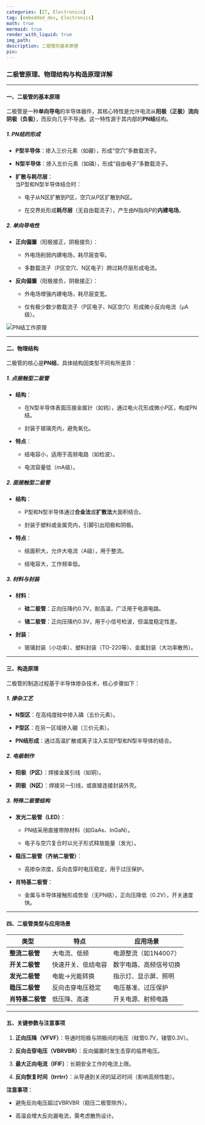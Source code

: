 ```yaml
---
categories: [IT, Electronics]
tag: [embedded_dev, Electronics]
math: true
mermaid: true
render_with_liquid: true
img_path: 
description: 二极管的基本原理
pin: 
---
```



### **二极管原理、物理结构与构造原理详解**

***

#### **一、二极管的基本原理**

二极管是一种**单向导电**的半导体器件，其核心特性是允许电流从**阳极（正极）流向阴极（负极）**，而反向几乎不导通。这一特性源于其内部的**PN结**结构。

##### **1\. PN结的形成**

*   **P型半导体**：掺入三价元素（如硼），形成“空穴”多数载流子。
    
*   **N型半导体**：掺入五价元素（如磷），形成“自由电子”多数载流子。
    
*   **扩散与耗尽层**：  
    当P型和N型半导体结合时：
    
    *   电子从N区扩散到P区，空穴从P区扩散到N区。
        
    *   在交界处形成**耗尽层**（无自由载流子），产生由N指向P的**内建电场**。
        

##### **2\. 单向导电性**

*   **正向偏置**（阳极接正，阴极接负）：
    
    *   外电场削弱内建电场，耗尽层变窄。
        
    *   多数载流子（P区空穴、N区电子）跨过耗尽层形成电流。
        
*   **反向偏置**（阳极接负，阴极接正）：
    
    *   外电场增强内建电场，耗尽层变宽。
        
    *   仅有极少数少数载流子（P区电子、N区空穴）形成微小反向电流（μA级）。
        

![PN结工作原理](https://www.electronics-tutorials.ws/wp-content/uploads/2018/05/diode-diode5.gif)

***

#### **二、物理结构**

二极管的核心是**PN结**，具体结构因类型不同有所差异：

##### **1\. 点接触型二极管**

*   **结构**：
    
    *   在N型半导体表面压接金属针（如钨），通过电火花形成微小P区，构成PN结。
        
    *   封装于玻璃壳内，避免氧化。
        
*   **特点**：
    
    *   结电容小，适用于高频电路（如检波）。
        
    *   电流容量低（mA级）。
        

##### **2\. 面接触型二极管**

*   **结构**：
    
    *   P型和N型半导体通过**合金法**或**扩散法**大面积结合。
        
    *   封装于塑料或金属壳内，引脚引出阳极和阴极。
        
*   **特点**：
    
    *   结面积大，允许大电流（A级），用于整流。
        
    *   结电容大，工作频率低。
        

##### **3\. 材料与封装**

*   **材料**：
    
    *   **硅二极管**：正向压降约0.7V，耐高温，广泛用于电源电路。
        
    *   **锗二极管**：正向压降约0.3V，用于小信号检波，但温度稳定性差。
        
*   **封装**：
    
    *   玻璃封装（小功率）、塑料封装（TO-220等）、金属封装（大功率散热）。
        

***

#### **三、构造原理**

二极管的制造过程基于半导体掺杂技术，核心步骤如下：

##### **1\. 掺杂工艺**

*   **N型区**：在高纯度硅中掺入磷（五价元素）。
    
*   **P型区**：在另一区域掺入硼（三价元素）。
    
*   **PN结形成**：通过高温扩散或离子注入实现P型和N型半导体的结合。
    

##### **2\. 电极制作**

*   **阳极（P区）**：焊接金属引线（如铜）。
    
*   **阴极（N区）**：焊接另一引线，或直接连接封装外壳。
    

##### **3\. 特殊二极管结构**

*   **发光二极管（LED）**：
    
    *   PN结采用直接带隙材料（如GaAs、InGaN）。
        
    *   电子与空穴复合时以光子形式释放能量（发光）。
        
*   **稳压二极管（齐纳二极管）**：
    
    *   高掺杂浓度，反向击穿时电压稳定，用于过压保护。
        
*   **肖特基二极管**：
    
    *   金属与半导体接触形成势垒（无PN结），正向压降低（0.2V），开关速度快。
        

***

#### **四、二极管类型与应用场景**

| **类型** | **特点** | **应用场景** |
| --- | --- | --- |
| **整流二极管** | 大电流、低频 | 电源整流（如1N4007） |
| **开关二极管** | 快速开关、低结电容 | 数字电路、高频信号切换 |
| **发光二极管** | 电能→光能转换 | 指示灯、显示屏、照明 |
| **稳压二极管** | 反向击穿电压稳定 | 电压基准、过压保护 |
| **肖特基二极管** | 低压降、高速 | 开关电源、射频电路 |

***

#### **五、关键参数与注意事项**

1.  **正向压降（VFVF​）**：导通时阳极与阴极间的电压（硅管0.7V，锗管0.3V）。
    
2.  **反向击穿电压（VBRVBR​）**：反向偏置时发生击穿的临界电压。
    
3.  **最大正向电流（IFIF​）**：长期安全工作的电流上限。
    
4.  **反向恢复时间（trrtrr​）**：从导通到关闭的延迟时间（影响高频性能）。
    

**注意事项**：

*   避免反向电压超过VBRVBR​（稳压二极管除外）。
    
*   高温会增大反向漏电流，需考虑散热设计。